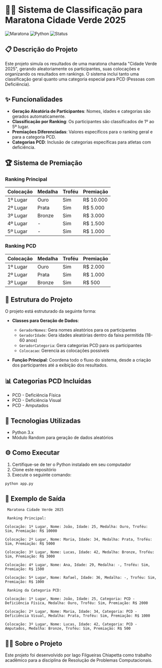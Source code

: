 # 🏃‍♂️ Sistema de Classificação para Maratona Cidade Verde 2025

![Maratona](https://img.shields.io/badge/Evento-Maratona%20Cidade%20Verde-brightgreen)
![Python](https://img.shields.io/badge/Linguagem-Python-blue)
![Status](https://img.shields.io/badge/Status-Concluído-success)

## 📋 Descrição do Projeto

Este projeto simula os resultados de uma maratona chamada "Cidade Verde 2025", gerando aleatoriamente os participantes, suas colocações e organizando os resultados em rankings. O sistema inclui tanto uma classificação geral quanto uma categoria especial para PCD (Pessoas com Deficiência).

## ✨ Funcionalidades

- **Geração Aleatória de Participantes**: Nomes, idades e categorias são gerados automaticamente.
- **Classificação por Ranking**: Os participantes são classificados de 1º ao 5º lugar.
- **Premiações Diferenciadas**: Valores específicos para o ranking geral e para a categoria PCD.
- **Categorias PCD**: Inclusão de categorias específicas para atletas com deficiência.

## 🏆 Sistema de Premiação

### Ranking Principal
| Colocação | Medalha | Troféu | Premiação |
|-----------|---------|--------|-----------|
| 1º Lugar  | Ouro    | Sim    | R$ 10.000 |
| 2º Lugar  | Prata   | Sim    | R$ 5.000  |
| 3º Lugar  | Bronze  | Sim    | R$ 3.000  |
| 4º Lugar  | -       | Sim    | R$ 1.500  |
| 5º Lugar  | -       | Sim    | R$ 1.000  |

### Ranking PCD
| Colocação | Medalha | Troféu | Premiação |
|-----------|---------|--------|-----------|
| 1º Lugar  | Ouro    | Sim    | R$ 2.000  |
| 2º Lugar  | Prata   | Sim    | R$ 1.000  |
| 3º Lugar  | Bronze  | Sim    | R$ 500    |

## 🧩 Estrutura do Projeto

O projeto está estruturado da seguinte forma:

- **Classes para Geração de Dados**:
  - `GeradorNomes`: Gera nomes aleatórios para os participantes
  - `GeradorIdade`: Gera idades aleatórias dentro da faixa permitida (18-60 anos)
  - `GeradorCategoria`: Gera categorias PCD para os participantes
  - `Colocacao`: Gerencia as colocações possíveis

- **Função Principal**: Coordena todo o fluxo do sistema, desde a criação dos participantes até a exibição dos resultados.

## 📊 Categorias PCD Incluídas

- PCD - Deficiência Física
- PCD - Deficiência Visual
- PCD - Amputados

## 🔧 Tecnologias Utilizadas

- Python 3.x
- Módulo Random para geração de dados aleatórios

## ⚙️ Como Executar

1. Certifique-se de ter o Python instalado em seu computador
2. Clone este repositório
3. Execute o seguinte comando:

```bash
python app.py
```

## 📝 Exemplo de Saída

```
 Maratona Cidade Verde 2025 

 Ranking Principal: 

Colocação: 1º Lugar, Nome: João, Idade: 25, Medalha: Ouro, Troféu: Sim, Premiação: R$ 10000 

Colocação: 2º Lugar, Nome: Maria, Idade: 34, Medalha: Prata, Troféu: Sim, Premiação: R$ 5000 

Colocação: 3º Lugar, Nome: Lucas, Idade: 42, Medalha: Bronze, Troféu: Sim, Premiação: R$ 3000 

Colocação: 4º Lugar, Nome: Ana, Idade: 29, Medalha: -, Troféu: Sim, Premiação: R$ 1500 

Colocação: 5º Lugar, Nome: Rafael, Idade: 36, Medalha: -, Troféu: Sim, Premiação: R$ 1000 

 Ranking da Categoria PCD: 

Colocação: 1º Lugar, Nome: João, Idade: 25, Categoria: PCD - Deficiência Física, Medalha: Ouro, Troféu: Sim, Premiação: R$ 2000 

Colocação: 2º Lugar, Nome: Maria, Idade: 34, Categoria: PCD - Deficiência Visual, Medalha: Prata, Troféu: Sim, Premiação: R$ 1000 

Colocação: 3º Lugar, Nome: Lucas, Idade: 42, Categoria: PCD - Amputados, Medalha: Bronze, Troféu: Sim, Premiação: R$ 500 
```

## 👨‍🎓 Sobre o Projeto

Este projeto foi desenvolvido por Iago Filgueiras Chiapetta como trabalho acadêmico para a disciplina de Resolução de Problemas Computacionais.
